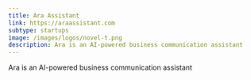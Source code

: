 ```yaml
---
title: Ara Assistant
link: https://araassistant.com
subtype: startups
image: /images/logos/novel-t.png
description: Ara is an AI-powered business communication assistant
---
```


Ara is an AI-powered business communication assistant